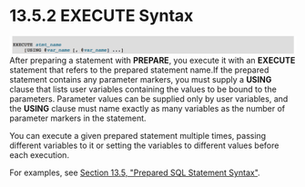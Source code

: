 # 13.5.2 EXECUTE Syntax

![](/assets/1505374610873.png)After preparing a statement with **PREPARE**, you execute it with an **EXECUTE** statement that refers to the prepared statement name.If the prepared statement contains any parameter markers, you must supply a **USING** clause that lists user variables containing the values to be bound to the parameters. Parameter values can be supplied only by user variables, and the **USING** clause must name exactly as many variables as the number of parameter markers in the statement.

You can execute a given prepared statement multiple times,  passing different variables to it or setting the variables to different values before each execution.

For examples, see [Section 13.5, "Prepared SQL Statement Syntax"](/135-prepared-sql-statement-syntax.md).

